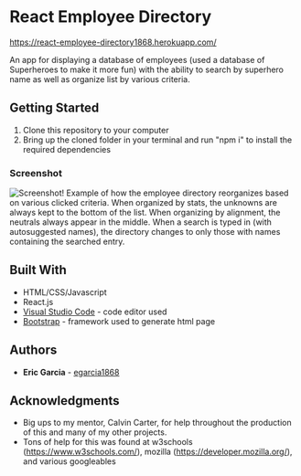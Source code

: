 # React Employee Directory

https://react-employee-directory1868.herokuapp.com/

An app for displaying a database of employees (used a database of Superheroes to make it more fun) with the ability to search by superhero name as well as organize list by various criteria.

## Getting Started

1. Clone this repository to your computer
2. Bring up the cloned folder in your terminal and run "npm i" to install the required dependencies

### Screenshot

![Screenshot!](/public/react-employee-directory.gif?raw=true "demo of how the employee list is displayed")
Example of how the employee directory reorganizes based on various clicked criteria.  When organized by stats, the unknowns are always kept to the bottom of the list.  When organizing by alignment, the neutrals always appear in the middle.  When a search is typed in (with autosuggested names), the directory changes to only those with names containing the searched entry.


## Built With

* HTML/CSS/Javascript
* React.js
* [Visual Studio Code](https://code.visualstudio.com/) - code editor used
* [Bootstrap](https://getbootstrap.com/) - framework used to generate html page

## Authors

* **Eric Garcia** - [egarcia1868](https://github.com/egarcia1868)

## Acknowledgments

* Big ups to my mentor, Calvin Carter, for help throughout the production of this and many of my other projects.
* Tons of help for this was found at w3schools (https://www.w3schools.com/), mozilla (https://developer.mozilla.org/), and various googleables